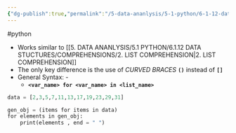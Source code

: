 ```yaml
---
{"dg-publish":true,"permalink":"/5-data-ananlysis/5-1-python/6-1-12-data-stuctures/comprehensions/5-generator-comprehension/","noteIcon":""}
---
```


#python 
-  Works similar to [[5. DATA ANANLYSIS/5.1 PYTHON/6.1.12 DATA STUCTURES/COMPREHENSIONS/2. LIST COMPREHENSION\|2. LIST COMPREHENSION]]
- The only key difference is the use of *CURVED BRACES* **`()`** instead of **`[]`**
- General Syntax: - 
	- **`<var_name> for <var_name> in <list_name>`**
```Python 
data = [2,3,5,7,11,13,17,19,23,29,31]

gen_obj = (items for items in data)
for elements in gen_obj:
    print(elements , end = " ")
```

